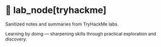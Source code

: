 # 🧪 lab_node[tryhackme]

Sanitized notes and summaries from TryHackMe labs. 

Learning by doing — sharpening skills through practical exploration and discovery.
